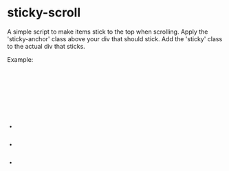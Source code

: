 # sticky-scroll

A simple script to make items stick to the top when scrolling.
Apply the 'sticky-anchor' class above your div that should stick. 
Add the 'sticky' class to the actual div that sticks. 

Example:

<pre>
  <code>
    <div class="sticky-anchor"></div>
    <div class="sticky">
      <ul class="icons">
        <li class="icon ion-social-snapchat"></li>
        <li class="icon ion-social-octocat"></li>
        <li class="icon ion-social-instagram"></li>
      </ul> 
    </div>
  </code>
</pre>
